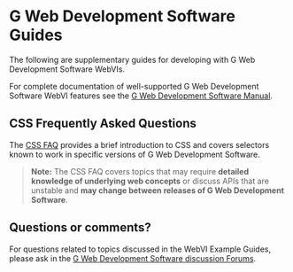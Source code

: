 # G Web Development Software Guides

The following are supplementary guides for developing with G Web Development Software WebVIs.

For complete documentation of well-supported G Web Development Software WebVI features see the [G Web Development Software Manual](https://www.ni.com/documentation/en/g-web-development/latest/manual/manual-overview/).

## CSS Frequently Asked Questions

The [CSS FAQ](CSS) provides a brief introduction to CSS and covers selectors known to work in specific versions of G Web Development Software.

> **Note:** The CSS FAQ covers topics that may require **detailed knowledge of underlying web concepts** or discuss APIs that are unstable and **may change between releases of G Web Development Software**.

## Questions or comments?

For questions related to topics discussed in the WebVI Example Guides, please ask in the [G Web Development Software discussion Forums](https://www.ni.com/r/ask-ni-community-gweb).

